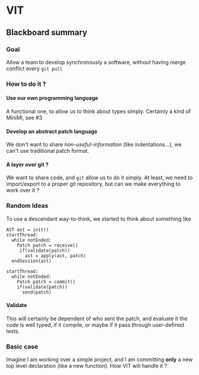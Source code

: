 # VIT
## Blackboard summary
### Goal
Allow a team to develop synchronously a software, without having merge conflict every `git pull`

### How to do it ?
####  Use our own programming language
A functional one, to allow us to think about types simply. Certainly a kind of MiniMl, see #3 

#### Develop an abstract patch language
We don't want to share *non-useful-information* (like indentations...), we can't use traditional patch format.

#### A layer over git ?
 We want to share code, and `git` allow us to do it simply. At least, we need to import/export to a proper git repository, but can we make everything to work over it ?

### Random Ideas
To use a descendant way-to-think, we started to think about something like
```
AST ast = init()
startThread:
  while notEnded:
    Patch patch = receive()
     if(validate(patch))
       ast = apply(ast, patch)
  endSession(ast)

startThread:
  while notEnded:
    Patch patch = commit()
    if(validate(patch))
      send(patch)
```

#### Validate
This will certainly be dependent of who sent the patch, and evaluate it the code is well typed, if it compile, or maybe if it pass through user-defined tests.

### Basic case
Imagine I am working over a simple project, and I am committing **only** a new top level declaration (like a new function). How VIT will handle it ?
